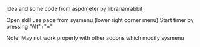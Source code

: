 Idea and some code from aspdmeter by librarianrabbit

Open skill use page from sysmenu (lower right corner menu)
Start timer by pressing "Alt"+"="

Note: May not work properly with other addons which modify sysmenu